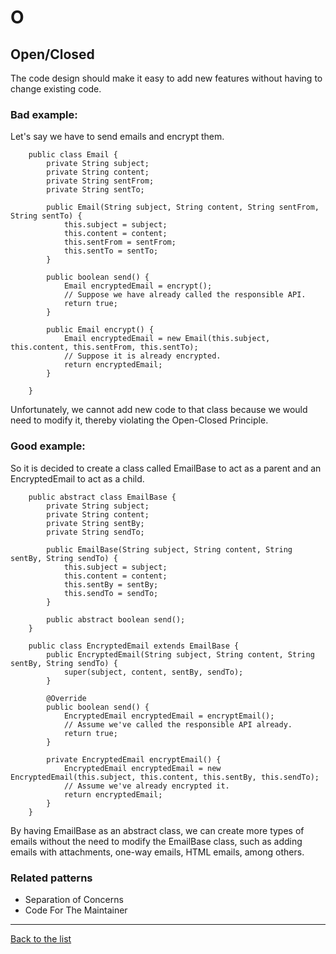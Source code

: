 # O
## Open/Closed
The code design should make it easy to add new features without having to change existing code.

### Bad example:
Let's say we have to send emails and encrypt them.
```JAVA:
    public class Email {
        private String subject;
        private String content;
        private String sentFrom;
        private String sentTo;
        
        public Email(String subject, String content, String sentFrom, String sentTo) {
            this.subject = subject;
            this.content = content;
            this.sentFrom = sentFrom;
            this.sentTo = sentTo;
        }

        public boolean send() {
            Email encryptedEmail = encrypt();
            // Suppose we have already called the responsible API.
            return true;
        }

        public Email encrypt() {
            Email encryptedEmail = new Email(this.subject, this.content, this.sentFrom, this.sentTo);
            // Suppose it is already encrypted.
            return encryptedEmail;
        }

    }

```
Unfortunately, we cannot add new code to that class because we would need to modify it, thereby violating the Open-Closed Principle.
### Good example:
So it is decided to create a class called EmailBase to act as a parent and an EncryptedEmail to act as a child.
```JAVA:
    public abstract class EmailBase {
        private String subject;
        private String content;
        private String sentBy;
        private String sendTo;
        
        public EmailBase(String subject, String content, String sentBy, String sendTo) {
            this.subject = subject;
            this.content = content;
            this.sentBy = sentBy;
            this.sendTo = sendTo;
        }

        public abstract boolean send();
    }

    public class EncryptedEmail extends EmailBase {
        public EncryptedEmail(String subject, String content, String sentBy, String sendTo) {
            super(subject, content, sentBy, sendTo);
        }

        @Override
        public boolean send() {
            EncryptedEmail encryptedEmail = encryptEmail();
            // Assume we've called the responsible API already.
            return true;
        }
        
        private EncryptedEmail encryptEmail() {
            EncryptedEmail encryptedEmail = new EncryptedEmail(this.subject, this.content, this.sentBy, this.sendTo);
            // Assume we've already encrypted it.
            return encryptedEmail;
        }
    }

```
By having EmailBase as an abstract class, we can create more types of emails without the need to modify the EmailBase class, such as adding emails with attachments, one-way emails, HTML emails, among others.

### Related patterns
- Separation of Concerns
- Code For The Maintainer

---
[Back to the list](./README.md)
